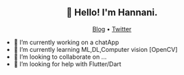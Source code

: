 <h2 align="center">👋 Hello! I'm Hannani.</h2>
<p align="center">
  <a href="https://hannani.herokuapp.com/">Blog</a> •
  <a href="https://twitter.com/Mohamed_Hanani4">Twitter</a>
</p>


- 🔭 I’m currently working on a chatApp
- 🌱 I’m currently learning ML,DL,Computer vision [OpenCV]
- 👯 I’m looking to collaborate on ...
- 🤔 I’m looking for help with Flutter/Dart
<!--
- 💬 Ask me about Python/
- 📫 How to reach me: ...
- 😄 Pronouns: ...
- ⚡ Fun fact: ...
-->

